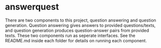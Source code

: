 # answerquest

There are two components to this project, question answering and question generation. Question answering gives answers to provided questions/texts, and question generation produces question-answer pairs from provided texts. These two components run as seperate interfaces. See the README.md inside each folder for details on running each component.